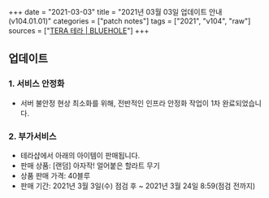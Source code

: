 +++
date = "2021-03-03"
title = "2021년 03월 03일 업데이트 안내 (v104.01.01)"
categories = ["patch notes"]
tags = ["2021", "v104", "raw"]
sources = ["[TERA 테라 | BLUEHOLE](https://playtera.co.kr/news/updates/175)"]
+++

## 업데이트

### 1. 서비스 안정화
- 서버 불안정 현상 최소화를 위해, 전반적인 인프라 안정화 작업이 1차 완료되었습니다.
 
### 2. 부가서비스
- 테라샵에서 아래의 아이템이 판매됩니다.
- 판매 상품: [랜덤] 아자작! 얼어붙은 할라트 무기
- 상품 판매 가격: 40블루
- 판매 기간: 2021년 3월 3일(수) 점검 후 ~ 2021년 3월 24일 8:59(점검 전까지)

